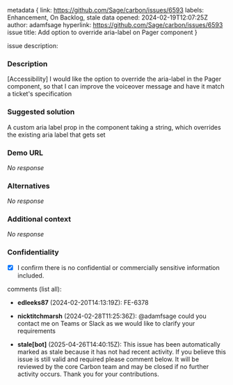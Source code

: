 metadata {
link: https://github.com/Sage/carbon/issues/6593
labels: Enhancement, On Backlog, stale
data opened: 2024-02-19T12:07:25Z
author: adamfsage
hyperlink: https://github.com/Sage/carbon/issues/6593
issue title: Add option to override aria-label on Pager component 
}

issue description:
### Description

[Accessibility] I would like the option to override the aria-label in the Pager component, so that I can improve the voiceover message and have it match a ticket's specification

### Suggested solution

A custom aria label prop in the component taking a string, which overrides the existing aria label that gets set

### Demo URL

_No response_

### Alternatives

_No response_

### Additional context

_No response_

### Confidentiality

- [X] I confirm there is no confidential or commercially sensitive information included.

comments (list all):
- **edleeks87** (2024-02-20T14:13:19Z):
  FE-6378

- **nicktitchmarsh** (2024-02-28T11:25:36Z):
  @adamfsage could you contact me on Teams or Slack as we would like to clarify your requirements

- **stale[bot]** (2025-04-26T14:40:15Z):
  This issue has been automatically marked as stale because it has not had recent activity. If you believe this issue is still valid and required please comment below. It will be reviewed by the core Carbon team and may be closed if no further activity occurs. Thank you for your contributions.



